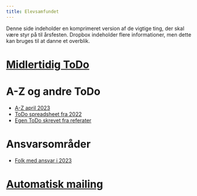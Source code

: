 ```yaml
---
title: Elevsamfundet
---
```


Denne side indeholder en komprimeret version af de vigtige ting, der skal være
styr på til årsfesten. Dropbox indeholder flere informationer, men dette kan
bruges til at danne et overblik.

# [Midlertidig ToDo](current_todo) 

# A-Z og andre ToDo

- [A-Z april 2023](az_april_2023.pdf)
- [ToDo spreadsheet fra 2022](todo_2022.pdf)
- [Egen ToDo skrevet fra referater](own_todo)

# Ansvarsområder

- [Folk med ansvar i 2023](ansvar_2023) 

# [Automatisk mailing](automatic_mailing) 
